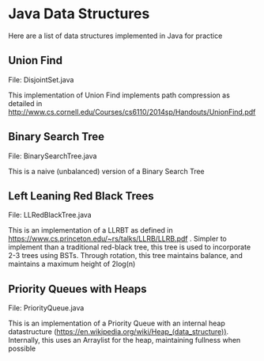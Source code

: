 # Java Data Structures

Here are a list of data structures implemented in Java for practice


## Union Find

File: DisjointSet.java

This implementation of Union Find implements path compression as detailed in http://www.cs.cornell.edu/Courses/cs6110/2014sp/Handouts/UnionFind.pdf

## Binary Search Tree

File: BinarySearchTree.java

This is a naive (unbalanced) version of a Binary Search Tree

## Left Leaning Red Black Trees

File: LLRedBlackTree.java

This is an implementation of a LLRBT as defined in https://www.cs.princeton.edu/~rs/talks/LLRB/LLRB.pdf . Simpler to implement than a traditional red-black tree, this tree is used to incorporate 2-3 trees using BSTs. Through rotation, this tree maintains balance, and maintains a maximum height of 2log(n)

## Priority Queues with Heaps

File: PriorityQueue.java

This is an implementation of a Priority Queue with an internal heap datastructure (https://en.wikipedia.org/wiki/Heap_(data_structure)). Internally, this uses an Arraylist for the heap, maintaining fullness when possible
